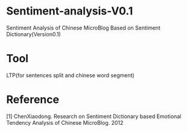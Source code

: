 # Sentiment-analysis-V0.1
Sentiment Analysis of Chinese MicroBlog Based on Sentiment Dictionary(Version0.1)

# Tool
LTP(for sentences split and chinese word segment)

# Reference
[1] ChenXiaodong. Research on Sentiment Dictionary based Emotional Tendency Analysis of Chinese MicroBlog. 2012